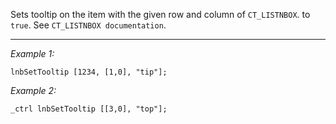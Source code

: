 Sets tooltip on the item with the given row and column of `CT_LISTNBOX`.
 to `true`.
See `CT_LISTNBOX documentation`.


---
*Example 1:*
```sqf
lnbSetTooltip [1234, [1,0], "tip"];
```

*Example 2:*
```sqf
_ctrl lnbSetTooltip [[3,0], "top"];
```
